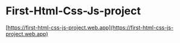# First-Html-Css-Js-project
[https://first-html-css-js-project.web.app](https://first-html-css-js-project.web.app)
